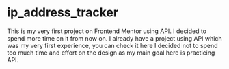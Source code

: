 # ip_address_tracker
This is my very first project on Frontend Mentor using API. I decided to spend more time on it from now on. I already have a project using API which was my very first experience, you can check it here I decided not to spend too much time and effort on the design as my main goal here is practicing API.
